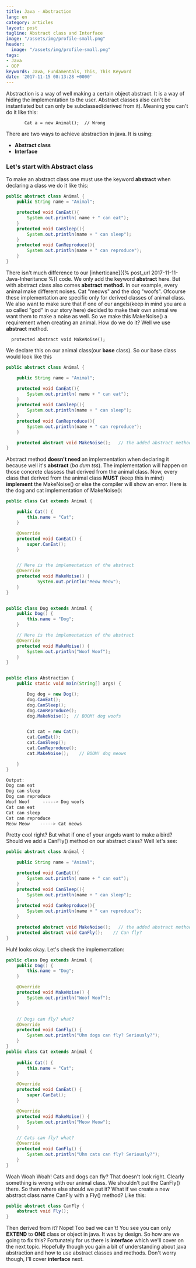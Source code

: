 ```yaml
---
title: Java - Abstraction
lang: en
category: articles
layout: post
tagline: Abstract class and Interface
image: "/assets/img/profile-small.png"
header:
  image: "/assets/img/profile-small.png"
tags:
- Java
- OOP
keywords: Java, Fundamentals, This, This Keyword
date: '2017-11-15 08:13:28 +0000'
---
```


Abstraction is a way of well making a certain object abstract. It is a way of hiding the implementation to the user. Abstract classes also can't be instantiated but can only be subclassed(derived from it). Meaning you can't do it like this:

<!--break-->

`       Cat a = new Animal();  // Wrong`



There are two ways to achieve abstraction in java. It is using:
* **Abstract class**
* **Interface**

### Let's start with Abstract class
To make an abstract class one must use the keyword **abstract** when declaring a class we do it like this:
``` java
public abstract class Animal {
    public String name = "Animal";

    protected void CanEat(){
        System.out.println( name + " can eat");
    }
    protected void CanSleep(){
        System.out.println(name + " can sleep");
    }
    protected void CanReproduce(){
        System.out.println(name + " can reproduce");
    }
}
```
There isn't much difference to our [inherticane]({% post_url 2017-11-11-Java-Inheritance %}) code. We only add the keyword **abstract** here. But with abstract class also comes **abstract method.** In our example, every animal make different noises. Cat "meows" and the dog "woofs". Ofcourse these implementation are specific  only for derived classes of animal class. We also want  to make sure that if one of our angels(keep in mind you are a so called "god" in our story here) decided to make their own animal we want them to make a noise as well. So we make this MakeNoise() a requirement when creating an animal. How do we do it? Well we use **abstract** method.

`  protected abstract void MakeNoise();`

We declare this on our animal class(our **base** class). So our base class would look like this

``` java
public abstract class Animal {

    public String name = "Animal";

    protected void CanEat(){
        System.out.println( name + " can eat");
    }
    protected void CanSleep(){
        System.out.println(name + " can sleep");
    }
    protected void CanReproduce(){
        System.out.println(name + " can reproduce");
    }

    protected abstract void MakeNoise();   // the added abstract method
}
```

Abstract method **doesn't need** an implementation when declaring it because well it's **abstract** (*ba dum tss*). The implementation will happen on those concrete classess that derived from the animal class. Now, every class that derived from the animal class **MUST**  (keep this in mind) **implement** the MakeNoise() or else the compiler will show an error. Here is the dog and cat implementation of MakeNoise():

``` java
public class Cat extends Animal {

    public Cat() {
        this.name = "Cat";
    }

    @Override
    protected void CanEat() {
        super.CanEat();
    }


	// Here is the implementation of the abstract
    @Override
    protected void MakeNoise() { 
			System.out.println("Meow Meow");
    }
}


public class Dog extends Animal {
    public Dog() {
        this.name = "Dog";
    }

	// Here is the implementation of the abstract
    @Override
    protected void MakeNoise() {
        System.out.println("Woof Woof");
    }
}


public class Abstraction {
    public static void main(String[] args) {

        Dog dog = new Dog();
        dog.CanEat();
        dog.CanSleep();
        dog.CanReproduce();
        dog.MakeNoise();  // BOOM! dog woofs


        Cat cat = new Cat();
        cat.CanEat();
        cat.CanSleep();
        cat.CanReproduce();
        cat.MakeNoise();    // BOOM! dog meows

    }
}

Output:
Dog can eat
Dog can sleep
Dog can reproduce
Woof Woof     -----> Dog woofs
Cat can eat
Cat can sleep
Cat can reproduce
Meow Meow    -----> Cat meows

```

Pretty cool right? But what if one of your angels want to make a bird? Should we add a CanFly() method on our abstract class? Well let's see:


``` java
public abstract class Animal {

    public String name = "Animal";

    protected void CanEat(){
        System.out.println( name + " can eat");
    }
    protected void CanSleep(){
        System.out.println(name + " can sleep");
    }
    protected void CanReproduce(){
        System.out.println(name + " can reproduce");
    }

    protected abstract void MakeNoise();   // the added abstract method
    protected abstract void CanFly();    // Can fly?
}
```

Huh! looks okay. Let's check the implementation:

``` java
public class Dog extends Animal {
    public Dog() {
        this.name = "Dog";
    }

    @Override
    protected void MakeNoise() {
        System.out.println("Woof Woof");
    }


    // Dogs can fly? what?
    @Override
    protected void CanFly() {
        System.out.println("Uhm dogs can fly? Seriously?");
    }
}
public class Cat extends Animal {
    
    public Cat() {
        this.name = "Cat";
    }

    @Override
    protected void CanEat() {
        super.CanEat();
    }

    @Override
    protected void MakeNoise() {
        System.out.println("Meow Meow");
    }

    // Cats can fly? what?
    @Override
    protected void CanFly() {
        System.out.println("Uhm cats can fly? Seriously?");
    }
}

```

Woah Woah Woah! Cats and dogs can fly? That doesn't look right. Clearly something is wrong with our animal class. We shouldn't put the CanFly() there. So then where else should we put it? What if we create a new abstract class name CanFly with a Fly() method? Like this:
``` java
public abstract class CanFly {
    abstract void Fly();
}
```
Then derived from it? Nope! Too bad we can't! You see you can only **EXTEND** to **ONE** class or object in java. It was by design. So how are we going to fix this? Fortunately for us there is **interface** which we'll cover on the next topic. Hopefully though you gain a bit of understanding about java abstraction and how to use abstract classes and methods. Don't worry though, I'll cover **interface**  next.